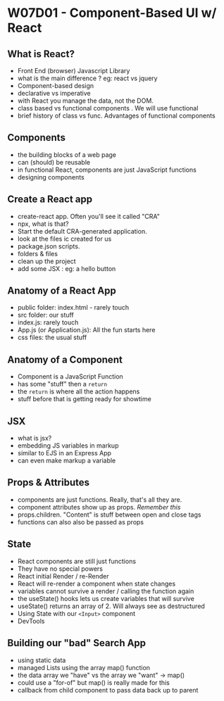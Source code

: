 
# W07D01 - Component-Based UI w/ React

##  What is React?
  - Front End (browser) Javascript Library
  - what is the main difference ? eg: react vs jquery
  - Component-based design
  - declarative vs imperative
  - with React you manage the data, not the DOM.
  - class based vs functional components .  We will use functional
  - brief history of class vs func.  Advantages of functional components
  
##  Components
  - the building blocks of a web page
  - can (should)  be reusable
  - in functional React, components are just JavaScript functions
  - designing components
 
##  Create a React app
  - create-react app. Often you'll see it called "CRA" 
  - npx, what is that?
  - Start the default CRA-generated application. 
  - look at the files ic created for us
  - package.json scripts.
  - folders & files
  - clean up the project
  - add some JSX : eg: a hello button

## Anatomy of a React App
 - public folder: index.html - rarely touch
 - src folder:  our stuff
 - index.js:  rarely touch
 - App.js (or Application.js):  All the fun starts here
 - css files:  the usual stuff
 
## Anatomy of a Component
 - Component is a JavaScript Function
 - has some "stuff" then a `return`
 - the `return` is where all the action happens
 - stuff before that is getting ready for showtime
 
 ##  JSX
  - what is jsx?
  - embedding JS variables in markup
  - similar to EJS in an Express App
  - can even make markup a variable 
## Props & Attributes
  - components are just functions.  Really, that's all they are.
  - component attributes show up as props. *Remember this*
  - props.children.  "Content" is stuff between open and close tags
  - functions can also also be passed as props
  
## State
  - React components are still just functions
  - They have no special powers
  - React initial Render / re-Render 
  - React will re-render a component when state changes
  - variables cannot survive a render / calling the function again
  - the useState() hooks lets us create variables that will survive
  - useState() returns an array of 2.  Will always see as destructured
  - Using State with our `<Input>` component
  - DevTools

## Building our "bad" Search App
  - using static data
  - managed Lists using the array map() function
  - the  data array we "have" vs the array we "want" -> map()
  - could use a "for-of" but map() is really made for this
  - callback from child component to pass data back up to parent 


  

